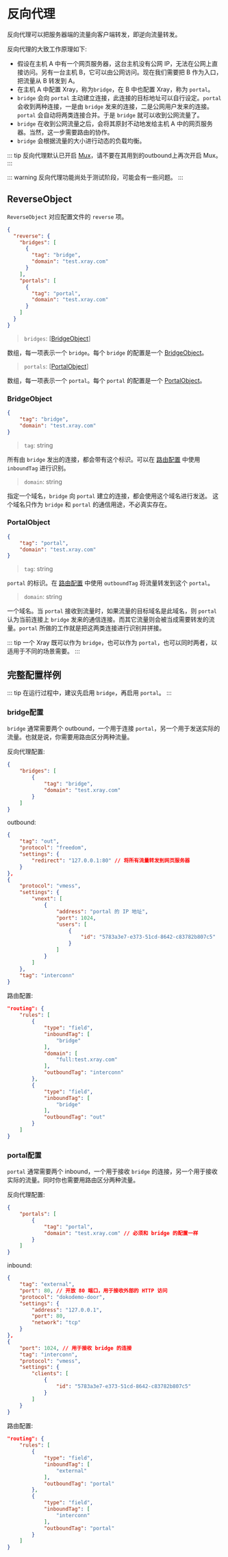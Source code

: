 # 反向代理

反向代理可以把服务器端的流量向客户端转发，即逆向流量转发。

反向代理的大致工作原理如下:

* 假设在主机 A 中有一个网页服务器，这台主机没有公网 IP，无法在公网上直接访问。另有一台主机 B，它可以由公网访问。现在我们需要把 B 作为入口，把流量从 B 转发到 A。
* 在主机 A 中配置 Xray，称为`bridge`，在 B 中也配置 Xray，称为 `portal`。
* `bridge` 会向 `portal` 主动建立连接，此连接的目标地址可以自行设定。`portal` 会收到两种连接，一是由 `bridge` 发来的连接，二是公网用户发来的连接。`portal` 会自动将两类连接合并。于是 `bridge` 就可以收到公网流量了。
* `bridge` 在收到公网流量之后，会将其原封不动地发给主机 A 中的网页服务器。当然，这一步需要路由的协作。
* `bridge` 会根据流量的大小进行动态的负载均衡。

::: tip
反向代理默认已开启 [Mux](../development/protocols/muxcool/)，请不要在其用到的outbound上再次开启 Mux。
:::

::: warning
反向代理功能尚处于测试阶段，可能会有一些问题。
:::


## ReverseObject

`ReverseObject` 对应配置文件的 `reverse` 项。

```json
{
  "reverse": {
    "bridges": [
      {
        "tag": "bridge",
        "domain": "test.xray.com"
      }
    ],
    "portals": [
      {
        "tag": "portal",
        "domain": "test.xray.com"
      }
    ]
  }
}
```

> `bridges`: \[[BridgeObject](#bridgeobject)\]


数组，每一项表示一个 `bridge`。每个 `bridge` 的配置是一个 [BridgeObject](#bridgeobject)。

> `portals`: \[[PortalObject](#portalobject)\]


数组，每一项表示一个 `portal`。每个 `portal` 的配置是一个 [PortalObject](#bridgeobject)。


### BridgeObject

```json
{
    "tag": "bridge",
    "domain": "test.xray.com"
}
```

> `tag`: string


所有由 `bridge` 发出的连接，都会带有这个标识。可以在 [路由配置](./routing.md) 中使用 `inboundTag` 进行识别。

> `domain`: string


指定一个域名，`bridge` 向 `portal` 建立的连接，都会使用这个域名进行发送。
这个域名只作为 `bridge` 和 `portal` 的通信用途，不必真实存在。


### PortalObject

```json
{
    "tag": "portal",
    "domain": "test.xray.com"
}
```

> `tag`: string


`portal` 的标识。在  [路由配置](./routing.md) 中使用 `outboundTag` 将流量转发到这个 `portal`。

> `domain`: string


一个域名。当 `portal` 接收到流量时，如果流量的目标域名是此域名，则 `portal` 认为当前连接上 `bridge` 发来的通信连接。而其它流量则会被当成需要转发的流量。`portal` 所做的工作就是把这两类连接进行识别并拼接。

::: tip
一个 Xray 既可以作为 `bridge`，也可以作为 `portal`，也可以同时两者，以适用于不同的场景需要。
:::

## 完整配置样例


::: tip
在运行过程中，建议先启用 `bridge`，再启用 `portal`。
:::

### bridge配置

`bridge` 通常需要两个 outbound，一个用于连接 `portal`，另一个用于发送实际的流量。也就是说，你需要用路由区分两种流量。

反向代理配置:

```json
{
    "bridges": [
        {
            "tag": "bridge",
            "domain": "test.xray.com"
        }
    ]
}
```

outbound:

```json
{
    "tag": "out",
    "protocol": "freedom",
    "settings": {
        "redirect": "127.0.0.1:80" // 将所有流量转发到网页服务器
    }
},
{
    "protocol": "vmess",
    "settings": {
        "vnext": [
            {
                "address": "portal 的 IP 地址",
                "port": 1024,
                "users": [
                    {
                        "id": "5783a3e7-e373-51cd-8642-c83782b807c5"
                    }
                ]
            }
        ]
    },
    "tag": "interconn"
}
```

路由配置:

```json
"routing": {
    "rules": [
        {
            "type": "field",
            "inboundTag": [
                "bridge"
            ],
            "domain": [
                "full:test.xray.com"
            ],
            "outboundTag": "interconn"
        },
        {
            "type": "field",
            "inboundTag": [
                "bridge"
            ],
            "outboundTag": "out"
        }
    ]
}
```


### portal配置

`portal` 通常需要两个 inbound，一个用于接收 `bridge` 的连接，另一个用于接收实际的流量。同时你也需要用路由区分两种流量。

反向代理配置:

```json
{
    "portals": [
        {
            "tag": "portal",
            "domain": "test.xray.com" // 必须和 bridge 的配置一样
        }
    ]
}
```

inbound:

```json
{
    "tag": "external",
    "port": 80, // 开放 80 端口，用于接收外部的 HTTP 访问
    "protocol": "dokodemo-door",
    "settings": {
        "address": "127.0.0.1",
        "port": 80,
        "network": "tcp"
    }
},
{
    "port": 1024, // 用于接收 bridge 的连接
    "tag": "interconn",
    "protocol": "vmess",
    "settings": {
        "clients": [
            {
                "id": "5783a3e7-e373-51cd-8642-c83782b807c5"
            }
        ]
    }
}
```

路由配置:

```json
"routing": {
    "rules": [
        {
            "type": "field",
            "inboundTag": [
                "external"
            ],
            "outboundTag": "portal"
        },
        {
            "type": "field",
            "inboundTag": [
                "interconn"
            ],
            "outboundTag": "portal"
        }
    ]
}
```

